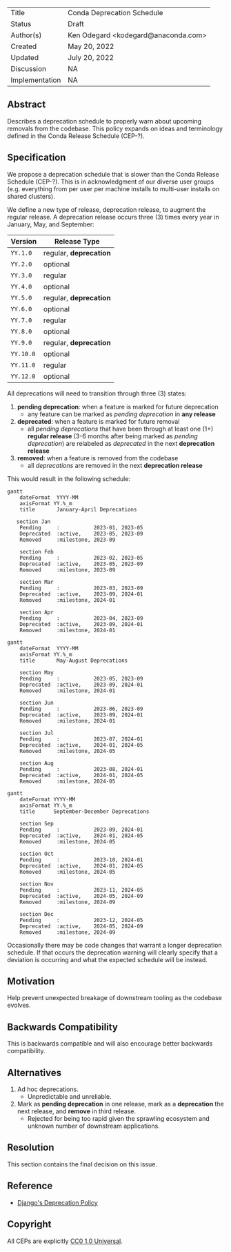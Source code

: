 <table>
<tr><td> Title </td><td> Conda Deprecation Schedule </td>
<tr><td> Status </td><td> Draft </td></tr>
<tr><td> Author(s) </td><td> Ken Odegard &lt;kodegard@anaconda.com&gt; </td></tr>
<tr><td> Created </td><td> May 20, 2022 </td></tr>
<tr><td> Updated </td><td> July 20, 2022 </td></tr>
<tr><td> Discussion </td><td> NA </td></tr>
<tr><td> Implementation </td><td> NA </td></tr>
</table>

## Abstract

Describes a deprecation schedule to properly warn about upcoming removals from the codebase. This policy expands on ideas and terminology defined in the Conda Release Schedule (CEP-?).

## Specification

We propose a deprecation schedule that is slower than the Conda Release Schedule (CEP-?). This is in acknowledgment of our diverse user groups (e.g. everything from per user per machine installs to multi-user installs on shared clusters).

We define a new type of release, deprecation release, to augment the regular release. A deprecation release occurs three (3) times every year in January, May, and September:

| Version | Release Type |
|---|---|
| `YY.1.0` | regular, **deprecation** |
| `YY.2.0` | optional |
| `YY.3.0` | regular |
| `YY.4.0` | optional |
| `YY.5.0` | regular, **deprecation** |
| `YY.6.0` | optional |
| `YY.7.0` | regular |
| `YY.8.0` | optional |
| `YY.9.0` | regular, **deprecation** |
| `YY.10.0` | optional |
| `YY.11.0` | regular |
| `YY.12.0` | optional |

All deprecations will need to transition through three (3) states:

1. **pending deprecation**: when a feature is marked for future deprecation
    - any feature can be marked as *pending deprecation* in **any release**
2. **deprecated**: when a feature is marked for future removal
    - all *pending deprecations* that have been through at least one (1+) **regular release** (3-6 months after being marked as *pending deprecation*) are relabeled as *deprecated* in the next **deprecation release**
3. **removed**: when a feature is removed from the codebase
    - all *deprecations* are removed in the next **deprecation release**

This would result in the following schedule:

```mermaid
gantt
    dateFormat  YYYY-MM
    axisFormat YY.%_m
    title       January-April Deprecations

   section Jan
    Pending     :           2023-01, 2023-05
    Deprecated  :active,    2023-05, 2023-09
    Removed     :milestone, 2023-09

    section Feb
    Pending     :           2023-02, 2023-05
    Deprecated  :active,    2023-05, 2023-09
    Removed     :milestone, 2023-09

    section Mar
    Pending     :           2023-03, 2023-09
    Deprecated  :active,    2023-09, 2024-01
    Removed     :milestone, 2024-01

    section Apr
    Pending     :           2023-04, 2023-09
    Deprecated  :active,    2023-09, 2024-01
    Removed     :milestone, 2024-01
```

```mermaid
gantt
    dateFormat  YYYY-MM
    axisFormat YY.%_m
    title       May-August Deprecations

    section May
    Pending     :           2023-05, 2023-09
    Deprecated  :active,    2023-09, 2024-01
    Removed     :milestone, 2024-01

    section Jun
    Pending     :           2023-06, 2023-09
    Deprecated  :active,    2023-09, 2024-01
    Removed     :milestone, 2024-01

    section Jul
    Pending     :           2023-07, 2024-01
    Deprecated  :active,    2024-01, 2024-05
    Removed     :milestone, 2024-05

    section Aug
    Pending     :           2023-08, 2024-01
    Deprecated  :active,    2024-01, 2024-05
    Removed     :milestone, 2024-05
```

```mermaid
gantt
    dateFormat YYYY-MM
    axisFormat YY.%_m
    title      September-December Deprecations

    section Sep
    Pending     :           2023-09, 2024-01
    Deprecated  :active,    2024-01, 2024-05
    Removed     :milestone, 2024-05

    section Oct
    Pending     :           2023-10, 2024-01
    Deprecated  :active,    2024-01, 2024-05
    Removed     :milestone, 2024-05

    section Nov
    Pending     :           2023-11, 2024-05
    Deprecated  :active,    2024-05, 2024-09
    Removed     :milestone, 2024-09

    section Dec
    Pending     :           2023-12, 2024-05
    Deprecated  :active,    2024-05, 2024-09
    Removed     :milestone, 2024-09
```

Occasionally there may be code changes that warrant a longer deprecation schedule. If that occurs the deprecation warning will clearly specify that a deviation is occurring and what the expected schedule will be instead.

## Motivation

Help prevent unexpected breakage of downstream tooling as the codebase evolves.

## Backwards Compatibility

This is backwards compatible and will also encourage better backwards compatibility.

## Alternatives

1. Ad hoc deprecations.
   - Unpredictable and unreliable.
2. Mark as **pending deprecation** in one release, mark as a **deprecation** the next release, and **remove** in third release.
   - Rejected for being too rapid given the sprawling ecosystem and unknown number of downstream applications.

## Resolution

This section contains the final decision on this issue.

## Reference

- [Django's Deprecation Policy](https://docs.djangoproject.com/en/dev/internals/release-process/#deprecation-policy)

## Copyright

All CEPs are explicitly [CC0 1.0 Universal](https://creativecommons.org/publicdomain/zero/1.0/).
